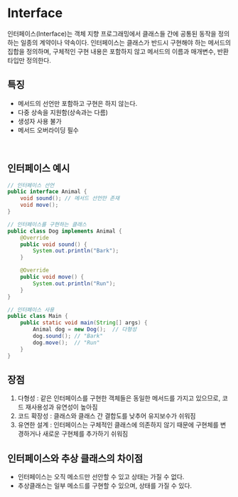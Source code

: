 # Interface
인터페이스(Interface)는 객체 지향 프로그래밍에서 클래스들 간에 공통된 동작을 정의하는 일종의 계약이나 약속이다. 
인터페이스는 클래스가 반드시 구현해야 하는 메서드의 집합을 정의하며, 구체적인 구현 내용은 포함하지 않고 메서드의 이름과 매개변수, 반환 타입만 정의한다.

## 특징
- 메서드의 선언만 포함하고 구현은 하지 않는다.
- 다중 상속을 지원함(상속과는 다름)
- 생성자 사용 불가
- 메서드 오버라이딩 필수

<br>

## 인터페이스 예시
```java
// 인터페이스 선언
public interface Animal {
    void sound(); // 메서드 선언만 존재
    void move();
}

// 인터페이스를 구현하는 클래스
public class Dog implements Animal {
    @Override
    public void sound() {
        System.out.println("Bark");
    }

    @Override
    public void move() {
        System.out.println("Run");
    }
}

// 인터페이스 사용
public class Main {
    public static void main(String[] args) {
        Animal dog = new Dog();  // 다형성
        dog.sound(); // "Bark"
        dog.move();  // "Run"
    }
}
```

## 장점
1. 다형성 : 같은 인터페이스를 구현한 객체들은 동일한 메서드를 가지고 있으므로, 코드 재사용성과 유연성이 높아짐
2. 코드 확장성 : 클래스와 클래스 간 결합도를 낮추어 유지보수가 쉬워짐
3. 유연한 설계 : 인터페이스는 구체적인 클래스에 의존하지 않기 때문에 구현체를 변경하거나 새로운 구현체를 추가하기 쉬워짐

## 인터페이스와 추상 클래스의 차이점
- 인터페이스는 오직 메소드만 선안할 수 있고 상태는 가질 수 없다.
- 추상클래스는 일부 메소드를 구현할 수 있으며, 상태를 가질 수 있다.
